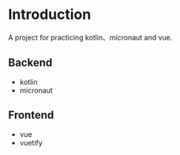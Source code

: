 # Introduction
A project for practicing kotlin、micronaut and vue.

## Backend
- kotlin
- micronaut

## Frontend
- vue
- vuetify